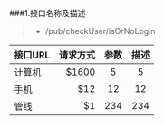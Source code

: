 ###1.接口名称及描述
>* /pub/checkUser/isOrNoLogin



| 接口URL   | 请求方式 |  参数 | 描述 |
| ------   | ---:  | :----:  |:---------: |
| 计算机     | \$1600 |   5     |5 |
| 手机        |   \$12   |   12   |12   |
| 管线        |    \$1    |  234  |234  |





